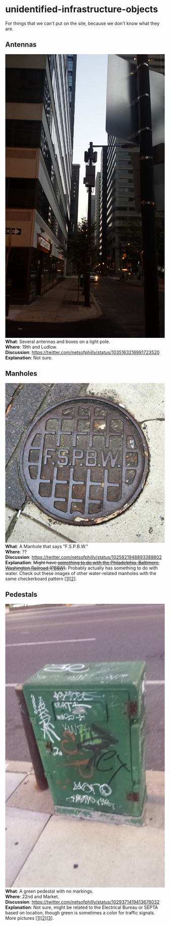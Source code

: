 # unidentified-infrastructure-objects
For things that we can't put on the site, because we don't know what they are.

## Antennas

![Antenna boxes](images/antenna/antenna_box_0.jpg)  
**What**: Several antennas and boxes on a light pole.  
**Where**: 19th and Ludlow.  
**Discussion**: https://twitter.com/netsofphilly/status/1035163216991723520
**Explanation**: Not sure.

## Manholes

![F.S.P.B.W.](images/manhole/fspbw_0.jpg)  
**What**: A Manhole that says "F.S.P.B.W."  
**Where**: ??  
**Discussion**: https://twitter.com/netsofphilly/status/1025821948893388802  
**Explanation**: ~~Might have [something to do with the Philadelphia, Baltimore, Washington Railroad (PB&W)](https://twitter.com/netsofphilly/status/1025821948893388802).~~ Probably actually has something to do with water. Check out these images of other water-related manholes with the same checkerboard pattern [[1](images/manhole/w_0.jpg)][[2](images/manhole/hpfs_0.jpg)].

## Pedestals

![Green Pedestal](images/pedestal/green_0.jpg)  
**What**: A green pedestal with no markings.  
**Where**: 22nd and Market.  
**Discussion**: https://twitter.com/netsofphilly/status/1029371419413676032  
**Explanation**: Not sure, might be related to the Electrical Bureau or SEPTA based on location, though green is sometimes a color for traffic signals. More pictures [[1](images/pedestal/green_1.jpg)][[2](images/pedestal/green_2.jpg)][[3](images/pedestal/green_3.jpg)].